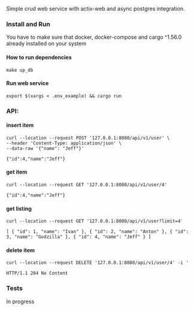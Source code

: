 Simple crud web service with actix-web and async postgres integration.

### Install and Run
You have to make sure that docker, docker-compose and cargo ^1.56.0 already installed on your system

#### How to run dependencies
```shell
make up_db
```

#### Run web service
```shell
export $(xargs < .env_example) && cargo run
```

### API:

#### insert item
```shell
curl --location --request POST '127.0.0.1:8080/api/v1/user' \
--header 'Content-Type: application/json' \
--data-raw '{"name": "Jeff"}'
```
`{"id":4,"name":"Jeff"}`

#### get item
```shell
curl --location --request GET '127.0.0.1:8080/api/v1/user/4'
```
`{"id":4,"name":"Jeff"}`

#### get listing
```shell
curl --location --request GET '127.0.0.1:8080/api/v1/user?limit=4'
```
`
[
    {
        "id": 1,
        "name": "Ivan"
    },
    {
        "id": 2,
        "name": "Anton"
    },
    {
        "id": 3,
        "name": "Godzilla"
    },
    {
        "id": 4,
        "name": "Jeff"
    }
]
`
#### delete item
```shell
curl --location --request DELETE '127.0.0.1:8080/api/v1/user/4' -i '
```
`HTTP/1.1 204 No Content`


### Tests
In progress